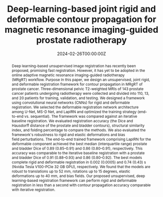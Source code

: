 ---
title: 'Deep-learning-based joint rigid and deformable contour propagation for magnetic resonance imaging-guided prostate radiotherapy'

# Authors
# If you created a profile for a user (e.g. the default `admin` user), write the username (folder name) here
# and it will be replaced with their full name and linked to their profile.
authors:
- Iris D. Kolenbrander
- Matteo Maspero
- Allard A. Hendriksen
- Ryan Pollitt
- Jochem R. N. van der Voort van Zyp
- Cornelis A. T. van den Berg
- Josien P. W. Pluim
- Maureen A. J. M. van Eijnatten

date: "2024-02-26T00:00:00Z"
doi: 'https://doi.org/10.1002/mp.17000'

# Publication type.
# Accepts a single type but formatted as a YAML list (for Hugo requirements).
# Enter a publication type from the CSL standard.
publication_types: ['paper-conference']
publication: 'Medical Physics'

abstract: Deep learning-based unsupervised image registration has recently been proposed, promising fast registration. However, it has yet to be adopted in the online adaptive magnetic resonance imaging-guided radiotherapy (MRgRT) workflow. Purpose In this paper, we design an unsupervised, joint rigid, and deformable registration framework for contour propagation in MRgRT of prostate cancer. Three-dimensional pelvic T2-weighted MRIs of 143 prostate cancer patients undergoing radiotherapy were collected and divided into 110, 13, and 20 patients for training, validation, and testing. We designed a framework using convolutional neural networks (CNNs) for rigid and deformable registration. We selected the deformable registration network architecture among U-Net, MS-D Net, and LapIRN and optimized the training strategy (end-to-end vs. sequential). The framework was compared against an iterative baseline registration. We evaluated registration accuracy (the Dice and Hausdorff distance of the prostate and bladder contours), structural similarity index, and folding percentage to compare the methods. We also evaluated the framework's robustness to rigid and elastic deformations and bias field perturbations. The end-to-end trained framework comprising LapIRN for the deformable component achieved the best median (interquartile range) prostate and bladder Dice of 0.89 (0.85–0.91) and 0.86 (0.80–0.91), respectively. This accuracy was comparable to the iterative baseline registration with a prostate and bladder Dice of 0.91 (0.88–0.93) and 0.86 (0.80–0.92). The best models complete rigid and deformable registration in 0.002 (0.0005) and 0.74 (0.43) s (Nvidia Tesla V100-PCIe 32 GB GPU), respectively. We found that the models are robust to translations up to 52 mm, rotations up to 15 degrees, elastic deformations up to 40 mm, and bias fields. Our proposed unsupervised, deep learning-based registration framework can perform rigid and deformable registration in less than a second with contour propagation accuracy comparable with iterative registration.

tags:
- contour propagation
- deep-learning-based image registration
- MRI-guided radiotherapy

# Display this page in the Featured widget?
featured: true

# Custom links (uncomment lines below)
links:
- name: URL
  url: https://aapm.onlinelibrary.wiley.com/doi/abs/10.1002/mp.17000

# Featured image
# To use, add an image named `featured.jpg/png` to your page's folder.
image:
  focal_point: ''
  preview_only: false

# Associated Projects (optional).
#   Associate this publication with one or more of your projects.
#   Simply enter your project's folder or file name without extension.
#   E.g. `internal-project` references `content/project/internal-project/index.md`.
#   Otherwise, set `projects: []`.
# projects:
#   - example

# Slides (optional).
#   Associate this publication with Markdown slides.
#   Simply enter your slide deck's filename without extension.
#   E.g. `slides: "example"` references `content/slides/example/index.md`.
#   Otherwise, set `slides: ""`.
# slides: example
---